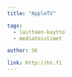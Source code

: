 ```yaml
---
title: "AppleTV"

tags:
  - laitteen-kaytto
  - mediatoistimet

author: SK

link: http://hs.fi
---
```


